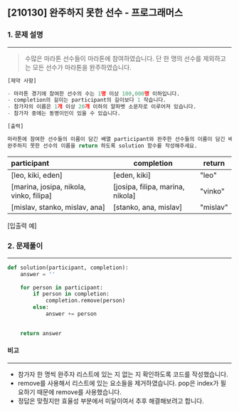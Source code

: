 ## [210130] 완주하지 못한 선수 - 프로그래머스

### 1. 문제 설명

---

> 수많은 마라톤 선수들이 마라톤에 참여하였습니다. 단 한 명의 선수를 제외하고는 모든 선수가 마라톤을 완주하였습니다.

```python
[제약 사항]

- 마라톤 경기에 참여한 선수의 수는 1명 이상 100,000명 이하입니다.
- completion의 길이는 participant의 길이보다 1 작습니다.
- 참가자의 이름은 1개 이상 20개 이하의 알파벳 소문자로 이루어져 있습니다.
- 참가자 중에는 동명이인이 있을 수 있습니다.

[출력]

마라톤에 참여한 선수들의 이름이 담긴 배열 participant와 완주한 선수들의 이름이 담긴 배열 completion이 주어질 때, 
완주하지 못한 선수의 이름을 return 하도록 solution 함수를 작성해주세요.
```

| participant                             | completion                       | return   |
| :-------------------------------------- | -------------------------------- | -------- |
| [leo, kiki, eden]                       | [eden, kiki]                     | "leo"    |
| [marina, josipa, nikola, vinko, filipa] | [josipa, filipa, marina, nikola] | "vinko"  |
| [mislav, stanko, mislav, ana]           | [stanko, ana, mislav]            | "mislav" |

[입출력 예]

### 2. 문제풀이

---

```python
def solution(participant, completion):
    answer = ''
    
    for person in participant:
        if person in completion:
            completion.remove(person)
        else:
            answer += person
        

    return answer
```



#### 비고

---

- 참가자 한 명씩 완주자 리스트에 있는 지 없는 지 확인하도록 코드를 작성했습니다.
- remove를 사용해서 리스트에 있는 요소들을 제거하였습니다. pop은 index가 필요하기 때문에 remove를 사용했습니다. 
- 정답은 맞췄지만 효율성 부분에서 미달이여서 추후 해결해보려고 합니다.

